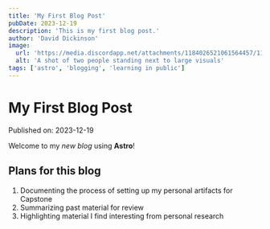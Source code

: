 ```yaml
---
title: 'My First Blog Post'
pubDate: 2023-12-19
description: 'This is my first blog post.'
author: 'David Dickinson'
image:
  url: 'https://media.discordapp.net/attachments/1184026521061564457/1186816116438352053/ddickinson_a_shot_of_two_people_standing_next_to_large_visuals__112cc4ed-b692-41a5-b43b-228ade395e34.png?ex=65949fa4&is=65822aa4&hm=73ba229d11df3a3a085c9fc509ecbea591ef6c8557de342167a647019adb41b1&=&format=webp&quality=lossless&width=1409&height=848'
  alt: 'A shot of two people standing next to large visuals'
tags: ['astro', 'blogging', 'learning in public']
---
```

# My First Blog Post

Published on: 2023-12-19

Welcome to my _new blog_ using **Astro**!

## Plans for this blog

1. Documenting the process of setting up my personal artifacts for Capstone
2. Summarizing past material for review
3. Highlighting material I find interesting from personal research

